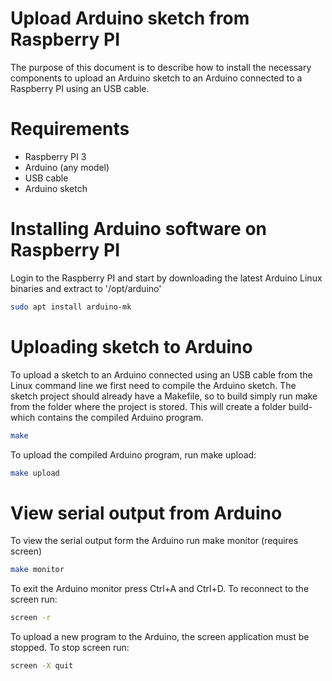 Upload Arduino sketch from Raspberry PI
=======================================

The purpose of this document is to describe how to install the necessary components to upload an Arduino sketch to an Arduino connected to a Raspberry PI using an USB cable.

# Requirements
* Raspberry PI 3
* Arduino (any model)
* USB cable
* Arduino sketch

# Installing Arduino software on Raspberry PI

Login to the Raspberry PI and start by downloading the latest Arduino Linux binaries and extract to '/opt/arduino'

~~~bash
sudo apt install arduino-mk
~~~

# Uploading sketch to Arduino

To upload a sketch to an Arduino connected using an USB cable from the Linux command line we first need to compile the Arduino sketch. The sketch project should already have a Makefile, so to build simply run make from the folder where the project is stored. This will create a folder build-<arduino-tag> which contains the compiled Arduino program.

~~~bash
make
~~~

To upload the compiled Arduino program, run make upload:

~~~bash
make upload
~~~

# View serial output from Arduino

To view the serial output form the Arduino run make monitor (requires screen)

~~~bash
make monitor
~~~

To exit the Arduino monitor press Ctrl+A and Ctrl+D. To reconnect to the screen run:

~~~bash
screen -r
~~~

To upload a new program to the Arduino, the screen application must be stopped. To stop screen run:

~~~bash
screen -X quit
~~~
